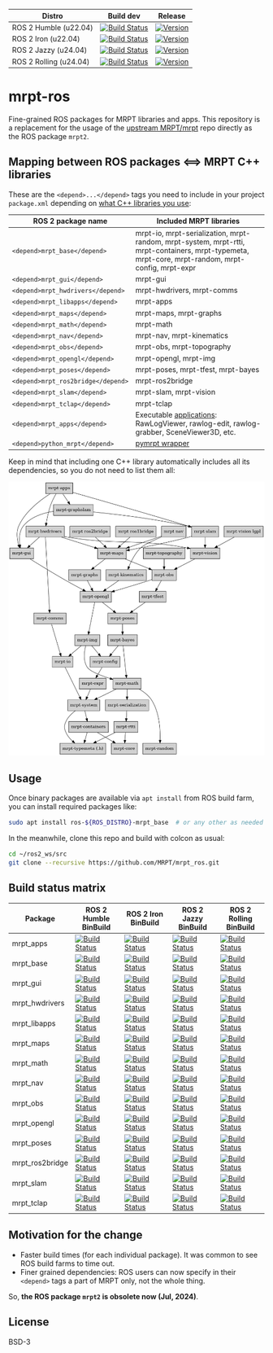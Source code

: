 | Distro | Build dev | Release |
| --- | --- | --- |
| ROS 2 Humble (u22.04) | [![Build Status](https://build.ros2.org/job/Hdev__mrpt_ros__ubuntu_jammy_amd64/badge/icon)](https://build.ros2.org/job/Hdev__mrpt_ros__ubuntu_jammy_amd64/) | [![Version](https://img.shields.io/ros/v/humble/mrpt_ros)](https://index.ros.org/search/?term=mrpt_ros) |
| ROS 2 Iron (u22.04) | [![Build Status](https://build.ros2.org/job/Idev__mrpt_ros__ubuntu_jammy_amd64/badge/icon)](https://build.ros2.org/job/Idev__mrpt_ros__ubuntu_jammy_amd64/) | [![Version](https://img.shields.io/ros/v/iron/mrpt_ros)](https://index.ros.org/search/?term=mrpt_ros) |
| ROS 2 Jazzy (u24.04) | [![Build Status](https://build.ros2.org/job/Jdev__mrpt_ros__ubuntu_noble_amd64/badge/icon)](https://build.ros2.org/job/Jdev__mrpt_ros__ubuntu_noble_amd64/) | [![Version](https://img.shields.io/ros/v/jazzy/mrpt_ros)](https://index.ros.org/search/?term=mrpt_ros) |
| ROS 2 Rolling (u24.04) | [![Build Status](https://build.ros2.org/job/Rdev__mrpt_ros__ubuntu_noble_amd64/badge/icon)](https://build.ros2.org/job/Rdev__mrpt_ros__ubuntu_noble_amd64/) | [![Version](https://img.shields.io/ros/v/rolling/mrpt_ros)](https://index.ros.org/search/?term=mrpt_ros) |


# mrpt-ros
Fine-grained ROS packages for MRPT libraries and apps. This repository is a replacement for
the usage of the [upstream MRPT/mrpt](https://github.com/MRPT/mrpt) repo directly as the ROS
package `mrpt2`.

## Mapping between ROS packages <==> MRPT C++ libraries

These are the `<depend>...</depend>` tags you need to include in
your project `package.xml` depending on [what C++ libraries you use](https://docs.mrpt.org/reference/latest/modules.html):

| ROS 2 package name  | Included MRPT libraries |
|---|---|
| `<depend>mrpt_base</depend>`    | mrpt-io, mrpt-serialization, mrpt-random, mrpt-system, mrpt-rtti, mrpt-containers, mrpt-typemeta, mrpt-core, mrpt-random, mrpt-config, mrpt-expr |
| `<depend>mrpt_gui</depend>`    | mrpt-gui |
| `<depend>mrpt_hwdrivers</depend>`    | mrpt-hwdrivers, mrpt-comms |
| `<depend>mrpt_libapps</depend>`    | mrpt-apps |
| `<depend>mrpt_maps</depend>`    | mrpt-maps, mrpt-graphs |
| `<depend>mrpt_math</depend>`    | mrpt-math |
| `<depend>mrpt_nav</depend>`    | mrpt-nav, mrpt-kinematics |
| `<depend>mrpt_obs</depend>`    | mrpt-obs, mrpt-topography |
| `<depend>mrpt_opengl</depend>`    | mrpt-opengl, mrpt-img |
| `<depend>mrpt_poses</depend>`    | mrpt-poses, mrpt-tfest, mrpt-bayes |
| `<depend>mrpt_ros2bridge</depend>`    | mrpt-ros2bridge |
| `<depend>mrpt_slam</depend>`    | mrpt-slam, mrpt-vision |
| `<depend>mrpt_tclap</depend>`    | mrpt-tclap |
| `<depend>mrpt_apps</depend>`    | Executable [applications](https://docs.mrpt.org/reference/latest/applications.html): RawLogViewer, rawlog-edit, rawlog-grabber, SceneViewer3D, etc. |
| `<depend>python_mrpt</depend>`    | [pymrpt wrapper](https://docs.mrpt.org/reference/latest/wrappers.html) |

Keep in mind that including one C++ library automatically includes all its dependencies, so you do not need to list them all:

![mrpt_libs](docs/graph_mrpt_libs.png)

## Usage

Once binary packages are available via `apt install` from ROS build farm,
you can install required packages like:

```bash
sudo apt install ros-${ROS_DISTRO}-mrpt_base  # or any other as needed
```

In the meanwhile, clone this repo and build with colcon as usual:

```bash
cd ~/ros2_ws/src
git clone --recursive https://github.com/MRPT/mrpt_ros.git
```

## Build status matrix

| Package | ROS 2 Humble <br/> BinBuild |  ROS 2 Iron <br/> BinBuild | ROS 2 Jazzy <br/> BinBuild | ROS 2 Rolling <br/> BinBuild |
| --- | --- | --- | --- |--- |
| mrpt_apps | [![Build Status](https://build.ros2.org/job/Hbin_uJ64__mrpt_apps__ubuntu_jammy_amd64__binary/badge/icon)](https://build.ros2.org/job/Hbin_uJ64__mrpt_apps__ubuntu_jammy_amd64__binary/) | [![Build Status](https://build.ros2.org/job/Ibin_uJ64__mrpt_apps__ubuntu_jammy_amd64__binary/badge/icon)](https://build.ros2.org/job/Ibin_uJ64__mrpt_apps__ubuntu_jammy_amd64__binary/) | [![Build Status](https://build.ros2.org/job/Jbin_uN64__mrpt_apps__ubuntu_noble_amd64__binary/badge/icon)](https://build.ros2.org/job/Jbin_uN64__mrpt_apps__ubuntu_noble_amd64__binary/) |[![Build Status](https://build.ros2.org/job/Rbin_uN64__mrpt_apps__ubuntu_noble_amd64__binary/badge/icon)](https://build.ros2.org/job/Rbin_uN64__mrpt_apps__ubuntu_noble_amd64__binary/) |
| mrpt_base | [![Build Status](https://build.ros2.org/job/Hbin_uJ64__mrpt_base__ubuntu_jammy_amd64__binary/badge/icon)](https://build.ros2.org/job/Hbin_uJ64__mrpt_base__ubuntu_jammy_amd64__binary/) | [![Build Status](https://build.ros2.org/job/Ibin_uJ64__mrpt_base__ubuntu_jammy_amd64__binary/badge/icon)](https://build.ros2.org/job/Ibin_uJ64__mrpt_base__ubuntu_jammy_amd64__binary/) | [![Build Status](https://build.ros2.org/job/Jbin_uN64__mrpt_base__ubuntu_noble_amd64__binary/badge/icon)](https://build.ros2.org/job/Jbin_uN64__mrpt_base__ubuntu_noble_amd64__binary/) |[![Build Status](https://build.ros2.org/job/Rbin_uN64__mrpt_base__ubuntu_noble_amd64__binary/badge/icon)](https://build.ros2.org/job/Rbin_uN64__mrpt_base__ubuntu_noble_amd64__binary/) |
| mrpt_gui | [![Build Status](https://build.ros2.org/job/Hbin_uJ64__mrpt_gui__ubuntu_jammy_amd64__binary/badge/icon)](https://build.ros2.org/job/Hbin_uJ64__mrpt_gui__ubuntu_jammy_amd64__binary/) | [![Build Status](https://build.ros2.org/job/Ibin_uJ64__mrpt_gui__ubuntu_jammy_amd64__binary/badge/icon)](https://build.ros2.org/job/Ibin_uJ64__mrpt_gui__ubuntu_jammy_amd64__binary/) | [![Build Status](https://build.ros2.org/job/Jbin_uN64__mrpt_gui__ubuntu_noble_amd64__binary/badge/icon)](https://build.ros2.org/job/Jbin_uN64__mrpt_gui__ubuntu_noble_amd64__binary/) |[![Build Status](https://build.ros2.org/job/Rbin_uN64__mrpt_gui__ubuntu_noble_amd64__binary/badge/icon)](https://build.ros2.org/job/Rbin_uN64__mrpt_gui__ubuntu_noble_amd64__binary/) |
| mrpt_hwdrivers | [![Build Status](https://build.ros2.org/job/Hbin_uJ64__mrpt_hwdrivers__ubuntu_jammy_amd64__binary/badge/icon)](https://build.ros2.org/job/Hbin_uJ64__mrpt_hwdrivers__ubuntu_jammy_amd64__binary/) | [![Build Status](https://build.ros2.org/job/Ibin_uJ64__mrpt_hwdrivers__ubuntu_jammy_amd64__binary/badge/icon)](https://build.ros2.org/job/Ibin_uJ64__mrpt_hwdrivers__ubuntu_jammy_amd64__binary/) | [![Build Status](https://build.ros2.org/job/Jbin_uN64__mrpt_hwdrivers__ubuntu_noble_amd64__binary/badge/icon)](https://build.ros2.org/job/Jbin_uN64__mrpt_hwdrivers__ubuntu_noble_amd64__binary/) |[![Build Status](https://build.ros2.org/job/Rbin_uN64__mrpt_hwdrivers__ubuntu_noble_amd64__binary/badge/icon)](https://build.ros2.org/job/Rbin_uN64__mrpt_hwdrivers__ubuntu_noble_amd64__binary/) |
| mrpt_libapps | [![Build Status](https://build.ros2.org/job/Hbin_uJ64__mrpt_libapps__ubuntu_jammy_amd64__binary/badge/icon)](https://build.ros2.org/job/Hbin_uJ64__mrpt_libapps__ubuntu_jammy_amd64__binary/) | [![Build Status](https://build.ros2.org/job/Ibin_uJ64__mrpt_libapps__ubuntu_jammy_amd64__binary/badge/icon)](https://build.ros2.org/job/Ibin_uJ64__mrpt_libapps__ubuntu_jammy_amd64__binary/) | [![Build Status](https://build.ros2.org/job/Jbin_uN64__mrpt_libapps__ubuntu_noble_amd64__binary/badge/icon)](https://build.ros2.org/job/Jbin_uN64__mrpt_libapps__ubuntu_noble_amd64__binary/) |[![Build Status](https://build.ros2.org/job/Rbin_uN64__mrpt_libapps__ubuntu_noble_amd64__binary/badge/icon)](https://build.ros2.org/job/Rbin_uN64__mrpt_libapps__ubuntu_noble_amd64__binary/) |
| mrpt_maps | [![Build Status](https://build.ros2.org/job/Hbin_uJ64__mrpt_maps__ubuntu_jammy_amd64__binary/badge/icon)](https://build.ros2.org/job/Hbin_uJ64__mrpt_maps__ubuntu_jammy_amd64__binary/) | [![Build Status](https://build.ros2.org/job/Ibin_uJ64__mrpt_maps__ubuntu_jammy_amd64__binary/badge/icon)](https://build.ros2.org/job/Ibin_uJ64__mrpt_maps__ubuntu_jammy_amd64__binary/) | [![Build Status](https://build.ros2.org/job/Jbin_uN64__mrpt_maps__ubuntu_noble_amd64__binary/badge/icon)](https://build.ros2.org/job/Jbin_uN64__mrpt_maps__ubuntu_noble_amd64__binary/) |[![Build Status](https://build.ros2.org/job/Rbin_uN64__mrpt_maps__ubuntu_noble_amd64__binary/badge/icon)](https://build.ros2.org/job/Rbin_uN64__mrpt_maps__ubuntu_noble_amd64__binary/) |
| mrpt_math | [![Build Status](https://build.ros2.org/job/Hbin_uJ64__mrpt_math__ubuntu_jammy_amd64__binary/badge/icon)](https://build.ros2.org/job/Hbin_uJ64__mrpt_math__ubuntu_jammy_amd64__binary/) | [![Build Status](https://build.ros2.org/job/Ibin_uJ64__mrpt_math__ubuntu_jammy_amd64__binary/badge/icon)](https://build.ros2.org/job/Ibin_uJ64__mrpt_math__ubuntu_jammy_amd64__binary/) | [![Build Status](https://build.ros2.org/job/Jbin_uN64__mrpt_math__ubuntu_noble_amd64__binary/badge/icon)](https://build.ros2.org/job/Jbin_uN64__mrpt_math__ubuntu_noble_amd64__binary/) |[![Build Status](https://build.ros2.org/job/Rbin_uN64__mrpt_math__ubuntu_noble_amd64__binary/badge/icon)](https://build.ros2.org/job/Rbin_uN64__mrpt_math__ubuntu_noble_amd64__binary/) |
| mrpt_nav | [![Build Status](https://build.ros2.org/job/Hbin_uJ64__mrpt_nav__ubuntu_jammy_amd64__binary/badge/icon)](https://build.ros2.org/job/Hbin_uJ64__mrpt_nav__ubuntu_jammy_amd64__binary/) | [![Build Status](https://build.ros2.org/job/Ibin_uJ64__mrpt_nav__ubuntu_jammy_amd64__binary/badge/icon)](https://build.ros2.org/job/Ibin_uJ64__mrpt_nav__ubuntu_jammy_amd64__binary/) | [![Build Status](https://build.ros2.org/job/Jbin_uN64__mrpt_nav__ubuntu_noble_amd64__binary/badge/icon)](https://build.ros2.org/job/Jbin_uN64__mrpt_nav__ubuntu_noble_amd64__binary/) |[![Build Status](https://build.ros2.org/job/Rbin_uN64__mrpt_nav__ubuntu_noble_amd64__binary/badge/icon)](https://build.ros2.org/job/Rbin_uN64__mrpt_nav__ubuntu_noble_amd64__binary/) |
| mrpt_obs | [![Build Status](https://build.ros2.org/job/Hbin_uJ64__mrpt_obs__ubuntu_jammy_amd64__binary/badge/icon)](https://build.ros2.org/job/Hbin_uJ64__mrpt_obs__ubuntu_jammy_amd64__binary/) | [![Build Status](https://build.ros2.org/job/Ibin_uJ64__mrpt_obs__ubuntu_jammy_amd64__binary/badge/icon)](https://build.ros2.org/job/Ibin_uJ64__mrpt_obs__ubuntu_jammy_amd64__binary/) | [![Build Status](https://build.ros2.org/job/Jbin_uN64__mrpt_obs__ubuntu_noble_amd64__binary/badge/icon)](https://build.ros2.org/job/Jbin_uN64__mrpt_obs__ubuntu_noble_amd64__binary/) |[![Build Status](https://build.ros2.org/job/Rbin_uN64__mrpt_obs__ubuntu_noble_amd64__binary/badge/icon)](https://build.ros2.org/job/Rbin_uN64__mrpt_obs__ubuntu_noble_amd64__binary/) |
| mrpt_opengl | [![Build Status](https://build.ros2.org/job/Hbin_uJ64__mrpt_opengl__ubuntu_jammy_amd64__binary/badge/icon)](https://build.ros2.org/job/Hbin_uJ64__mrpt_opengl__ubuntu_jammy_amd64__binary/) | [![Build Status](https://build.ros2.org/job/Ibin_uJ64__mrpt_opengl__ubuntu_jammy_amd64__binary/badge/icon)](https://build.ros2.org/job/Ibin_uJ64__mrpt_opengl__ubuntu_jammy_amd64__binary/) | [![Build Status](https://build.ros2.org/job/Jbin_uN64__mrpt_opengl__ubuntu_noble_amd64__binary/badge/icon)](https://build.ros2.org/job/Jbin_uN64__mrpt_opengl__ubuntu_noble_amd64__binary/) |[![Build Status](https://build.ros2.org/job/Rbin_uN64__mrpt_opengl__ubuntu_noble_amd64__binary/badge/icon)](https://build.ros2.org/job/Rbin_uN64__mrpt_opengl__ubuntu_noble_amd64__binary/) |
| mrpt_poses | [![Build Status](https://build.ros2.org/job/Hbin_uJ64__mrpt_poses__ubuntu_jammy_amd64__binary/badge/icon)](https://build.ros2.org/job/Hbin_uJ64__mrpt_poses__ubuntu_jammy_amd64__binary/) | [![Build Status](https://build.ros2.org/job/Ibin_uJ64__mrpt_poses__ubuntu_jammy_amd64__binary/badge/icon)](https://build.ros2.org/job/Ibin_uJ64__mrpt_poses__ubuntu_jammy_amd64__binary/) | [![Build Status](https://build.ros2.org/job/Jbin_uN64__mrpt_poses__ubuntu_noble_amd64__binary/badge/icon)](https://build.ros2.org/job/Jbin_uN64__mrpt_poses__ubuntu_noble_amd64__binary/) |[![Build Status](https://build.ros2.org/job/Rbin_uN64__mrpt_poses__ubuntu_noble_amd64__binary/badge/icon)](https://build.ros2.org/job/Rbin_uN64__mrpt_poses__ubuntu_noble_amd64__binary/) |
| mrpt_ros2bridge | [![Build Status](https://build.ros2.org/job/Hbin_uJ64__mrpt_ros2bridge__ubuntu_jammy_amd64__binary/badge/icon)](https://build.ros2.org/job/Hbin_uJ64__mrpt_ros2bridge__ubuntu_jammy_amd64__binary/) | [![Build Status](https://build.ros2.org/job/Ibin_uJ64__mrpt_ros2bridge__ubuntu_jammy_amd64__binary/badge/icon)](https://build.ros2.org/job/Ibin_uJ64__mrpt_ros2bridge__ubuntu_jammy_amd64__binary/) | [![Build Status](https://build.ros2.org/job/Jbin_uN64__mrpt_ros2bridge__ubuntu_noble_amd64__binary/badge/icon)](https://build.ros2.org/job/Jbin_uN64__mrpt_ros2bridge__ubuntu_noble_amd64__binary/) |[![Build Status](https://build.ros2.org/job/Rbin_uN64__mrpt_ros2bridge__ubuntu_noble_amd64__binary/badge/icon)](https://build.ros2.org/job/Rbin_uN64__mrpt_ros2bridge__ubuntu_noble_amd64__binary/) |
| mrpt_slam | [![Build Status](https://build.ros2.org/job/Hbin_uJ64__mrpt_slam__ubuntu_jammy_amd64__binary/badge/icon)](https://build.ros2.org/job/Hbin_uJ64__mrpt_slam__ubuntu_jammy_amd64__binary/) | [![Build Status](https://build.ros2.org/job/Ibin_uJ64__mrpt_slam__ubuntu_jammy_amd64__binary/badge/icon)](https://build.ros2.org/job/Ibin_uJ64__mrpt_slam__ubuntu_jammy_amd64__binary/) | [![Build Status](https://build.ros2.org/job/Jbin_uN64__mrpt_slam__ubuntu_noble_amd64__binary/badge/icon)](https://build.ros2.org/job/Jbin_uN64__mrpt_slam__ubuntu_noble_amd64__binary/) |[![Build Status](https://build.ros2.org/job/Rbin_uN64__mrpt_slam__ubuntu_noble_amd64__binary/badge/icon)](https://build.ros2.org/job/Rbin_uN64__mrpt_slam__ubuntu_noble_amd64__binary/) |
| mrpt_tclap | [![Build Status](https://build.ros2.org/job/Hbin_uJ64__mrpt_tclap__ubuntu_jammy_amd64__binary/badge/icon)](https://build.ros2.org/job/Hbin_uJ64__mrpt_tclap__ubuntu_jammy_amd64__binary/) | [![Build Status](https://build.ros2.org/job/Ibin_uJ64__mrpt_tclap__ubuntu_jammy_amd64__binary/badge/icon)](https://build.ros2.org/job/Ibin_uJ64__mrpt_tclap__ubuntu_jammy_amd64__binary/) | [![Build Status](https://build.ros2.org/job/Jbin_uN64__mrpt_tclap__ubuntu_noble_amd64__binary/badge/icon)](https://build.ros2.org/job/Jbin_uN64__mrpt_tclap__ubuntu_noble_amd64__binary/) |[![Build Status](https://build.ros2.org/job/Rbin_uN64__mrpt_tclap__ubuntu_noble_amd64__binary/badge/icon)](https://build.ros2.org/job/Rbin_uN64__mrpt_tclap__ubuntu_noble_amd64__binary/) |


## Motivation for the change
- Faster build times (for each individual package). It was common to see ROS build farms to time out.
- Finer grained dependencies: ROS users can now specify in their `<depend>` tags a part of MRPT only, not the whole thing.

So, **the ROS package `mrpt2` is obsolete now (Jul, 2024)**.

## License
BSD-3
